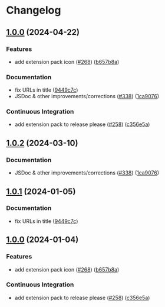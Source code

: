 # Changelog

## [1.0.0](https://github.com/Lichthagel/catppuccin-vscode/compare/catppuccin-vsc-pack-v1.0.2...catppuccin-vsc-pack-v1.0.0) (2024-04-22)


### Features

* add extension pack icon ([#268](https://github.com/Lichthagel/catppuccin-vscode/issues/268)) ([b657b8a](https://github.com/Lichthagel/catppuccin-vscode/commit/b657b8a100e8bffc26481b380c4005feca7edca1))


### Documentation

* fix URLs in title ([9449c7c](https://github.com/Lichthagel/catppuccin-vscode/commit/9449c7c13c37aff544bee2bb97d69d97438623e3))
* JSDoc & other improvements/corrections ([#338](https://github.com/Lichthagel/catppuccin-vscode/issues/338)) ([1ca9076](https://github.com/Lichthagel/catppuccin-vscode/commit/1ca9076bba78dad492cd75819511b5bc08255974))


### Continuous Integration

* add extension pack to release please ([#258](https://github.com/Lichthagel/catppuccin-vscode/issues/258)) ([c356e5a](https://github.com/Lichthagel/catppuccin-vscode/commit/c356e5a1c62445f61dc78b0c662b4bbb99198313))

## [1.0.2](https://github.com/catppuccin/vscode/compare/catppuccin-vsc-pack-v1.0.1...catppuccin-vsc-pack-v1.0.2) (2024-03-10)


### Documentation

* JSDoc & other improvements/corrections ([#338](https://github.com/catppuccin/vscode/issues/338)) ([1ca9076](https://github.com/catppuccin/vscode/commit/1ca9076bba78dad492cd75819511b5bc08255974))

## [1.0.1](https://github.com/catppuccin/vscode/compare/catppuccin-vsc-pack-v1.0.0...catppuccin-vsc-pack-v1.0.1) (2024-01-05)


### Documentation

* fix URLs in title ([9449c7c](https://github.com/catppuccin/vscode/commit/9449c7c13c37aff544bee2bb97d69d97438623e3))

## [1.0.0](https://github.com/catppuccin/vscode/compare/catppuccin-vsc-pack-v0.1.0...catppuccin-vsc-pack-v1.0.0) (2024-01-04)


### Features

* add extension pack icon ([#268](https://github.com/catppuccin/vscode/issues/268)) ([b657b8a](https://github.com/catppuccin/vscode/commit/b657b8a100e8bffc26481b380c4005feca7edca1))


### Continuous Integration

* add extension pack to release please ([#258](https://github.com/catppuccin/vscode/issues/258)) ([c356e5a](https://github.com/catppuccin/vscode/commit/c356e5a1c62445f61dc78b0c662b4bbb99198313))
